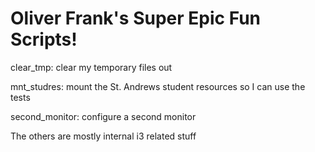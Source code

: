 # Oliver Frank's Super Epic Fun Scripts!
clear_tmp: clear my temporary files out

mnt_studres: mount the St. Andrews student resources so I can use the tests 

second_monitor: configure a second monitor

The others are mostly internal i3 related stuff

